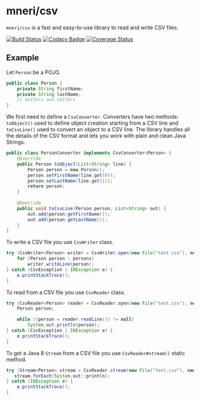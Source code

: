 # mneri/csv
`mneri/csv` is a fast and easy-to-use library to read and write CSV files.

[![Build Status](https://travis-ci.org/mneri/csv.svg?branch=master)](https://travis-ci.org/mneri/csv)
[![Codacy Badge](https://api.codacy.com/project/badge/Grade/d30b8cc221234302a0f4686cd9a38f42)](https://app.codacy.com/app/mneri_2/csv?utm_source=github.com&utm_medium=referral&utm_content=mneri/csv&utm_campaign=Badge_Grade_Dashboard)
[![Coverage Status](https://coveralls.io/repos/github/mneri/csv/badge.svg?branch=master)](https://coveralls.io/github/mneri/csv?branch=master)

## Example
Let `Person` be a POJO.

```java
public class Person {
    private String firstName;
    private String lastName;
    // Getters and setters
}
```

We first need to define a `CsvConverter`. Converters have two methods: `toObject()` used to define object creation
starting from a CSV line and `toCsvLine()` used to convert an object to a CSV line. The library handles all the details
of the CSV format and lets you work with plain and clean Java Strings.

```java
public class PersonConverter implements CsvConverter<Person> {
    @Override
    public Person toObject(List<String> line) {
        Person person = new Person();
        person.setFirstName(line.get(0));
        person.setLastName(line.get(1));
        return person;
    }
    
    @Override
    public void toCsvLine(Person person, List<String> out) {
        out.add(person.getFirstName());
        out.add(person.getLastName());
    }
}
```

To write a CSV file you use `CsvWriter` class.

```java
try (CsvWriter<Person> writer = CsvWriter.open(new File("test.csv"), new PersonConverter())) {
    for (Person person : persons)
        writer.writeLine(person);
} catch (CsvException | IOException e) {
    e.printStackTrace();
}
```

To read from a CSV file you use `CsvReader` class.

```java
try (CsvReader<Person> reader = CsvReader.open(new File("test.csv"), new PersonConverter())) {
    Person person;

    while ((person = reader.readLine()) != null)
        System.out.println(person);
} catch (CsvException | IOException e) {
    e.printStackTrace();
}
```

To get a Java 8 `Stream` from a CSV file you use `CsvReader#stream()` static method.

```java
try (Stream<Person> stream = CsvReader.stream(new File("test.csv"), new PersonConverter())) {
   stream.forEach(System.out::println);
} catch (IOException e) {
    e.printStackTrace();
}
```
